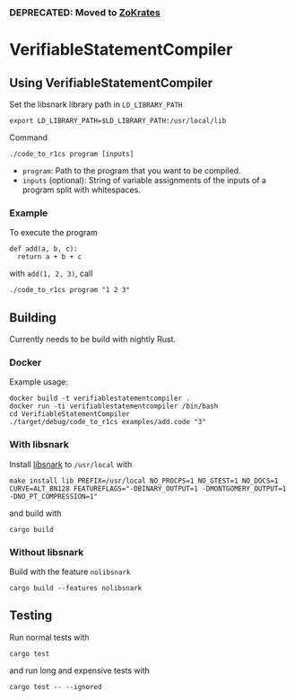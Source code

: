 ### DEPRECATED: Moved to [ZoKrates](https://github.com/JacobEberhardt/ZoKrates)

# VerifiableStatementCompiler

## Using VerifiableStatementCompiler

Set the libsnark library path in `LD_LIBRARY_PATH`
```
export LD_LIBRARY_PATH=$LD_LIBRARY_PATH:/usr/local/lib
```

Command
```
./code_to_r1cs program [inputs]
```
- `program`: Path to the program that you want to be compiled.
- `inputs` (optional): String of variable assignments of the inputs of a program split with whitespaces.<br>

### Example

To execute the program
```
def add(a, b, c):
  return a + b + c
```
with `add(1, 2, 3)`, call
```
./code_to_r1cs program "1 2 3"
```

## Building

Currently needs to be build with nightly Rust.

### Docker

Example usage:
```
docker build -t verifiablestatementcompiler .
docker run -ti verifiablestatementcompiler /bin/bash
cd VerifiableStatementCompiler
./target/debug/code_to_r1cs examples/add.code "3"
```

### With libsnark

Install [libsnark](https://github.com/scipr-lab/libsnark) to `/usr/local` with
```
make install lib PREFIX=/usr/local NO_PROCPS=1 NO_GTEST=1 NO_DOCS=1 CURVE=ALT_BN128 FEATUREFLAGS="-DBINARY_OUTPUT=1 -DMONTGOMERY_OUTPUT=1 -DNO_PT_COMPRESSION=1"
```
and build with
```
cargo build
```

### Without libsnark
Build with the feature `nolibsnark`
```
cargo build --features nolibsnark
```

## Testing

Run normal tests with
```
cargo test
```
and run long and expensive tests with
```
cargo test -- --ignored
```

